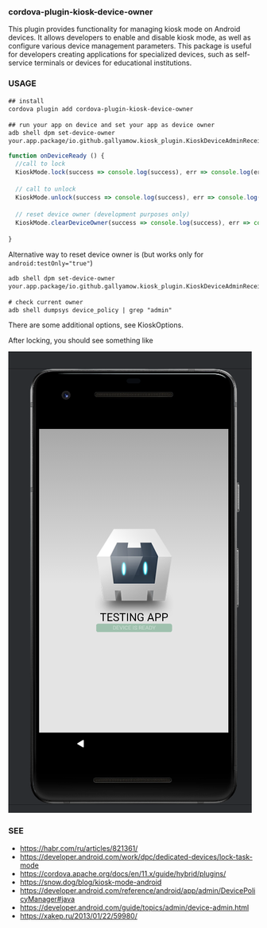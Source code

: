 ### cordova-plugin-kiosk-device-owner

This plugin provides functionality for managing kiosk mode on Android devices. It allows developers to enable and
disable kiosk mode, as well as configure various device management parameters. This package is useful for developers
creating applications for specialized devices, such as self-service terminals or devices for educational institutions.

### USAGE

```shell
## install
cordova plugin add cordova-plugin-kiosk-device-owner

## run your app on device and set your app as device owner
adb shell dpm set-device-owner your.app.package/io.github.gallyamow.kiosk_plugin.KioskDeviceAdminReceiver
```

```js
function onDeviceReady () {
  //call to lock
  KioskMode.lock(success => console.log(success), err => console.log(err));

  // call to unlock
  KioskMode.unlock(success => console.log(success), err => console.log(err));

  // reset device owner (development purposes only)
  KioskMode.clearDeviceOwner(success => console.log(success), err => console.log(err));
  
}
```

Alternative way to reset device owner is (but works only for `android:testOnly="true"`)

```shell
adb shell dpm set-device-owner your.app.package/io.github.gallyamow.kiosk_plugin.KioskDeviceAdminReceiver

# check current owner
adb shell dumpsys device_policy | grep "admin"
```

There are some additional options, see KioskOptions.

After locking, you should see something like

![pinned](./pinned.png)


### SEE

* https://habr.com/ru/articles/821361/
* https://developer.android.com/work/dpc/dedicated-devices/lock-task-mode
* https://cordova.apache.org/docs/en/11.x/guide/hybrid/plugins/
* https://snow.dog/blog/kiosk-mode-android
* https://developer.android.com/reference/android/app/admin/DevicePolicyManager#java
* https://developer.android.com/guide/topics/admin/device-admin.html
* https://xakep.ru/2013/01/22/59980/